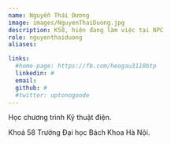 ```yaml
---
name: Nguyễn Thái Dương
image: images/NguyenThaiDuong.jpg
description: K58, hiện đang làm việc tại NPC
role: nguyenthaiduong
aliases:

links:
  #home-page: https://fb.com/heogau3110btp
  linkedin: #
  email: 
  github: #
  #twitter: uptonogoode
---
```


Học chương trình Kỹ thuật điện.

Khoá 58 Trường Đại học Bách Khoa Hà Nội.
